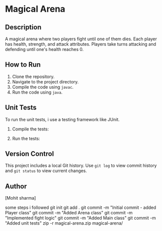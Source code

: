 # Magical Arena

## Description
A magical arena where two players fight until one of them dies. Each player has health, strength, and attack attributes. 
Players take turns attacking and defending until one's health reaches 0.

## How to Run

1. Clone the repository.
2. Navigate to the project directory.
3. Compile the code using `javac`.
4. Run the code using `java`.

## Unit Tests

To run the unit tests,  i use a testing framework like JUnit.

1. Compile the tests:

2. Run the tests:



## Version Control

This project includes a local Git history. Use `git log` to view commit history and `git status` to view current changes.

## Author

[Mohit sharma]

some steps i followed
git init
git add .
git commit -m "Initial commit - added Player class"
git commit -m "Added Arena class"
git commit -m "Implemented fight logic"
git commit -m "Added Main class"
git commit -m "Added unit tests"
zip -r magical-arena.zip magical-arena/





